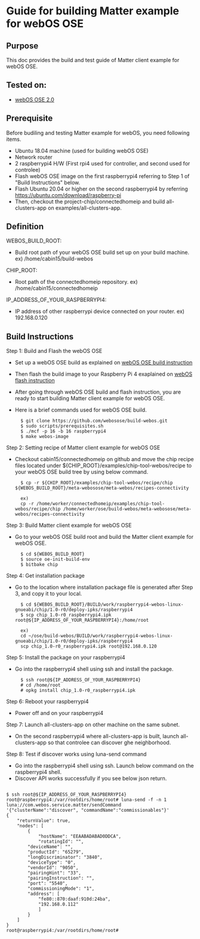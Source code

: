 # Guide for building Matter example for webOS OSE

## Purpose

This doc provides the build and test guide of Matter client example for webOS OSE.


## Tested on:
-   [webOS OSE 2.0](https://www.webosose.org/)


## Prerequisite

Before budiling and testing Matter example for webOS, you need following items.

-   Ubuntu 18.04 machine (used for building webOS OSE)
-   Network router
-   2 raspberrypi4 H/W (First rpi4 used for controller, and second used for
    controlee)
-   Flash webOS OSE image on the first raspberrypi4 referring to Step 1 of
    "Build Instructions" below.
-   Flash Ubuntu 20.04 or higher on the second raspberrypi4 by referring
    https://ubuntu.com/download/raspberry-pi
-   Then, checkout the project-chip/connectedhomeip and build all-clusters-app
    on examples/all-clusters-app.


## Definition
WEBOS_BUILD_ROOT:
-   Build root path of your webOS OSE build set up on your build machine. ex)
    /home/cabin15/build-webos

CHIP_ROOT:
-   Root path of the connectedhomeip repository. ex)
    /home/cabin15/connectedhomeip

IP_ADDRESS_OF_YOUR_RASPBERRYPI4:
-   IP address of other raspberrypi device connected on your router. ex)
    192.168.0.120


## Build Instructions
Step 1: Build and Flash the webOS OSE

-   Set up a webOS OSE build as explained on
    [webOS OSE build instruction](http://webosose.org/discover/setting/building-webos-ose)
-   Then flash the build image to your Raspberry Pi 4 exaplained on
    [webOS flash instruction](http://webosose.org/discover/setting/flashing-webos-OSE)

-   After going through webOS OSE build and flash instruction, you are ready to
    start building Matter client example for webOS OSE.
-   Here is a brief commands used for webOS OSE build.

          $ git clone https://github.com/webosose/build-webos.git
          $ sudo scripts/prerequisites.sh
          $ ./mcf -p 16 -b 16 raspberrypi4
          $ make webos-image


Step 2: Setting recipe of Matter client example for webOS OSE
-   Checkout cabin15/connectedhomeip on github and move the chip recipe files
    located under \${CHIP_ROOT}/examples/chip-tool-webos/recipe to your webOS
    OSE build tree by using below command.

          $ cp -r ${CHIP_ROOT}/examples/chip-tool-webos/recipe/chip ${WEBOS_BUILD_ROOT}/meta-webosose/meta-webos/recipes-connectivity

          ex)
          cp -r /home/worker/connectedhomeip/examples/chip-tool-webos/recipe/chip /home/worker/ose/build-webos/meta-webosose/meta-webos/recipes-connectivity


Step 3: Build Matter client example for webOS OSE
-   Go to your webOS OSE build root and build the Matter client example for
    webOS OSE.

          $ cd ${WEBOS_BUILD_ROOT}
          $ source oe-init-build-env
          $ bitbake chip


Step 4: Get installation package
-   Go to the location where installation package file is generated after Step
    3, and copy it to your local.

          $ cd ${WEBOS_BUILD_ROOT}/BUILD/work/raspberrypi4-webos-linux-gnueabi/chip/1.0-r0/deploy-ipks/raspberrypi4
          $ scp chip_1.0-r0_raspberrypi4.ipk root@${IP_ADDRESS_OF_YOUR_RASPBERRYPI4}:/home/root

          ex)
          cd ~/ose/build-webos/BUILD/work/raspberrypi4-webos-linux-gnueabi/chip/1.0-r0/deploy-ipks/raspberrypi4
          scp chip_1.0-r0_raspberrypi4.ipk root@192.168.0.120


Step 5: Install the package on your raspberrypi4
-   Go into the raspberrypi4 shell using ssh and install the package.

          $ ssh root@${IP_ADDRESS_OF_YOUR_RASPBERRYPI4}
          # cd /home/root
          # opkg install chip_1.0-r0_raspberrypi4.ipk


Step 6: Reboot your raspberrypi4
-   Power off and on your raspberrypi4


Step 7: Launch all-clusters-app on other machine on the same subnet.
-   On the second raspberrypi4 where all-clusters-app is built, launch
    all-clusters-app so that controlee can discover ghe neighborhood.


Step 8: Test if discover works using luna-send command
-   Go into the raspberrypi4 shell using ssh. Launch below command on the
    raspberrypi4 shell.
-   Discover API works successfully if you see below json return.

<pre><code>
$ ssh root@${IP_ADDRESS_OF_YOUR_RASPBERRYPI4}
root@raspberrypi4:/var/rootdirs/home/root# luna-send -f -n 1 luna://com.webos.service.matter/sendCommand '{"clusterName":"discover", "commandName":"commissionables"}'
{
    "returnValue": true,
    "nodes": [
        {
            "hostName": "EEAABADABAD0DDCA",
    	    "rotatingId": "",
	    "deviceName": "",
	    "productId": "65279",
	    "longDiscriminator": "3840",
	    "deviceType": "0",
  	    "vendorId": "9050",
	    "pairingHint": "33",
	    "pairingInstruction": "",
	    "port": "5540",
	    "commissioningMode": "1",
	    "address": [
	        "fe80::870:daaf:910d:24ba",
	        "192.168.0.112"
    	    ]
        }
    ]
}
root@raspberrypi4:/var/rootdirs/home/root#
</code></pre>
